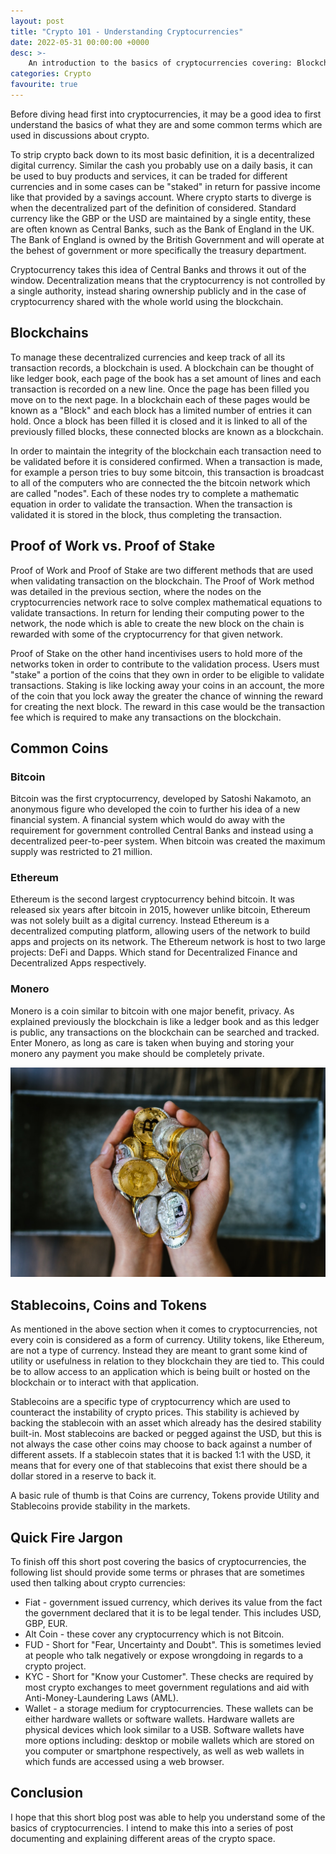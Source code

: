 ```yaml
---
layout: post
title: "Crypto 101 - Understanding Cryptocurrencies"
date: 2022-05-31 00:00:00 +0000
desc: >-
    An introduction to the basics of cryptocurrencies covering: Blockchain, Common Coins, Stablecoins and Tokens.
categories: Crypto
favourite: true
---
```


Before diving head first into cryptocurrencies, it may be a good idea to first understand the basics of what they are and some common terms which are used in discussions about crypto.

To strip crypto back down to its most basic definition, it is a decentralized digital currency. Similar the cash you probably use on a daily basis, it can be used to buy products and services, it can be traded for different currencies and in some cases can be "staked" in return for passive income like that provided by a savings account. Where crypto starts to diverge is when the decentralized part of the definition of considered. Standard currency like the GBP or the USD are maintained by a single entity, these are often known as Central Banks, such as the Bank of England in the UK. The Bank of England is owned by the British Government and will operate at the behest of government or more specifically the treasury department.

Cryptocurrency takes this idea of Central Banks and throws it out of the window. Decentralization means that the cryptocurrency is not controlled by a single authority, instead sharing ownership publicly and in the case of cryptocurrency shared with the whole world using the blockchain.

## Blockchains

To manage these decentralized currencies and keep track of all its transaction records, a blockchain is used. A blockchain can be thought of like ledger book, each page of the book has a set amount of lines and each transaction is recorded on a new line. Once the page has been filled you move on to the next page. In a blockchain each of these pages would be known as a "Block" and each block has a limited number of entries it can hold. Once a block has been filled it is closed and it is linked to all of the previously filled blocks, these connected blocks are known as a blockchain.

In order to maintain the integrity of the blockchain each transaction need to be validated before it is considered confirmed. When a transaction is made, for example a person tries to buy some bitcoin, this transaction is broadcast to all of the computers who are connected the the bitcoin network which are called "nodes". Each of these nodes try to complete a mathematic equation in order to validate the transaction. When the transaction is validated it is stored in the block, thus completing the transaction.

## Proof of Work vs. Proof of Stake

Proof of Work and Proof of Stake are two different methods that are used when validating transaction on the blockchain. The Proof of Work method was detailed in the previous section, where the nodes on the cryptocurrencies network race to solve complex mathematical equations to validate transactions. In return for lending their computing power to the network, the node which is able to create the new block on the chain is rewarded with some of the cryptocurrency for that given network.

Proof of Stake on the other hand incentivises users to hold more of the networks token in order to contribute to the validation process. Users must "stake" a portion of the coins that they own in order to be eligible to validate transactions. Staking is like locking away your coins in an account, the more of the coin that you lock away the greater the chance of winning the reward for creating the next block. The reward in this case would be the transaction fee which is required to make any transactions on the blockchain.

## Common Coins

### Bitcoin

Bitcoin was the first cryptocurrency, developed by Satoshi Nakamoto, an anonymous figure who developed the coin to further his idea of a new financial system. A financial system which would do away with the requirement for government controlled Central Banks and instead using a decentralized peer-to-peer system. When bitcoin was created the maximum supply was restricted to 21 million.

### Ethereum

Ethereum is the second largest cryptocurrency behind bitcoin. It was released six years after bitcoin in 2015, however unlike bitcoin, Ethereum was not solely built as a digital currency. Instead Ethereum is a decentralized computing platform, allowing users of the network to build apps and projects on its network. The Ethereum network is host to two large projects: DeFi and Dapps. Which stand for Decentralized Finance and Decentralized Apps respectively.

### Monero

Monero is a coin similar to bitcoin with one major benefit, privacy. As explained previously the blockchain is like a ledger book and as this ledger is public, any transactions on the blockchain can be searched and tracked. Enter Monero, as long as care is taken when buying and storing your monero any payment you make should be completely private.

![Handful of physical coins](\assets\Images\post_images\Crypto_coins_Crypto101_post.jpg)

## Stablecoins, Coins and Tokens

As mentioned in the above section when it comes to cryptocurrencies, not every coin is considered as a form of currency. Utility tokens, like Ethereum, are not a type of currency. Instead they are meant to grant some kind of utility or usefulness in relation to they blockchain they are tied to. This could be to allow access to an application which is being built or hosted on the blockchain or to interact with that application.

Stablecoins are a specific type of cryptocurrency which are used to counteract the instability of crypto prices. This stability is achieved by backing the stablecoin with an asset which already has the desired stability built-in. Most stablecoins are backed or pegged against the USD, but this is not always the case other coins may choose to back against a number of different assets. If a stablecoin states that it is backed 1:1 with the USD, it means that for every one of that stablecoins that exist there should be a dollar stored in a reserve to back it.

A basic rule of thumb is that Coins are currency, Tokens provide Utility and Stablecoins provide stability in the markets.

## Quick Fire Jargon

To finish off this short post covering the basics of cryptocurrencies, the following list should provide some terms or phrases that are sometimes used then talking about crypto currencies:

- Fiat - government issued currency, which derives its value from the fact the government declared that it is to be legal tender. This includes USD, GBP, EUR.
- Alt Coin - these cover any cryptocurrency which is not Bitcoin.
- FUD - Short for "Fear, Uncertainty and Doubt". This is sometimes levied at people who talk negatively or expose wrongdoing in regards to a crypto project.
- KYC - Short for "Know your Customer". These checks are required by most crypto exchanges to meet government regulations and aid with Anti-Money-Laundering Laws (AML).
- Wallet - a storage medium for cryptocurrencies. These wallets can be either hardware wallets or software wallets. Hardware wallets are physical devices which look similar to a USB. Software wallets have more options including: desktop or mobile wallets which are stored on you computer or smartphone respectively, as well as web wallets in which funds are accessed using a web browser.

## Conclusion

I hope that this short blog post was able to help you understand some of the basics of cryptocurrencies. I intend to make this into a series of post documenting and explaining different areas of the crypto space.
